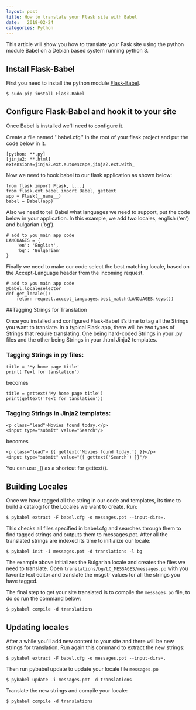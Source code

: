 ```yaml
---
layout: post
title: How to translate your Flask site with Babel
date:   2018-02-24
categories: Python
---
```

This article will show you how to translate your Fask site using the python module Babel on a Debian based system running python 3.

## Install Flask-Babel

First you need to install the python module [Flask-Babel](https://pythonhosted.org/Flask-Babel/).

```
$ sudo pip install Flask-Babel
```

## Configure Flask-Babel and hook it to your site
Once Babel is installed we'll need to configure it.

Create a file named ''babel.cfg'' in the root of your flask project and put the code below in it.

```
[python: **.py]
[jinja2: **.html]
extensions=jinja2.ext.autoescape,jinja2.ext.with_
```

Now we need to hook babel to our flask application as shown below:

```
from flask import Flask, [...]
from flask.ext.babel import Babel, gettext
app = Flask(__name__)
babel = Babel(app)
```

Also we need to tell Babel what languages we need to support, put the code below in your application.
In this example, we add two locales, english (‘en’) and bulgarian (‘bg’).
```
# add to you main app code
LANGUAGES = {
    'en': 'English',
    'bg': 'Bulgarian'
}
```

Finally we need to make our code select the best matching locale, based on the Accept-Language header from the incoming request.
```
# add to you main app code
@babel.localeselector
def get_locale():
    return request.accept_languages.best_match(LANGUAGES.keys())
```

##Tagging Strings for Translation

Once you installed and configured Flask-Babel it’s time to tag all the Strings you want to translate. In a typical Flask app, there will be two types of Strings that require translating. One being hard-coded Strings in your .py files and the other being Strings in your .html Jinja2 templates.

### Tagging Strings in py files:

```
title = 'My home page title'
print('Text for tanslation')

```
becomes
```
title = gettext('My home page title')
print(gettext('Text for tanslation'))

```


### Tagging Strings in  Jinja2 templates:

```
<p class="lead">Movies found today.</p>
<input type="submit" value="Search"/>
```
becomes
```
<p class="lead"> {{ gettext('Movies found today.') }}</p>
<input type="submit" value="{{ gettext('Search') }}"/>

```

You can use _() as a shortcut for gettext().

## Building Locales

Once we have tagged all the string in our code and templates, its time to build a catalog for the Locales we want to create.  Run:
```
$ pybabel extract -F babel.cfg -o messages.pot --input-dirs=.
```

This checks all files specified in babel.cfg and searches through them to find tagged strings and outputs them to messages.pot.
After all the translated strings are indexed its time to initialize our locale:

```
$ pybabel init -i messages.pot -d translations -l bg
```
The example above initializes the Bulgarian locale and creates the files we need to translate.
Open ``translations/bg/LC_MESSAGES/messages.po`` with you favorite text editor and translate the msgstr values for all the strings you have tagged. 

The final step to get your site translated is to compile the ``messages.po`` file, to do so run the command below:

```
$ pybabel compile -d translations
```

## Updating locales

After a while you'll add new content to your site and there will be new strings for translation.
Run again this command to extract the new strings:
```
$ pybabel extract -F babel.cfg -o messages.pot --input-dirs=.
```
Then run pybabel update to update your locale file ``messages.po``

```
$ pybabel update -i messages.pot -d translations
```
Translate the new strings and compile your locale:

```
$ pybabel compile -d translations
```
